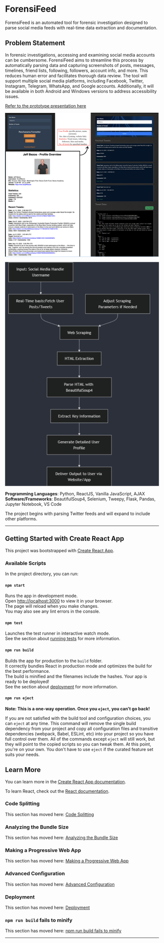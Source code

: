 # ForensiFeed

ForensiFeed is an automated tool for forensic investigation designed to parse social media feeds with real-time data extraction and documentation. 

## Problem Statement

In forensic investigations, accessing and examining social media accounts can be cumbersome. ForensiFeed aims to streamline this process by automatically parsing data and capturing screenshots of posts, messages, timelines, friend lists, following, followers, account info, and more. This reduces human error and facilitates thorough data review. The tool will support multiple social media platforms, including Facebook, Twitter, Instagram, Telegram, WhatsApp, and Google accounts. Additionally, it will be available in both Android and Windows versions to address accessibility issues.

[Refer to the prototype presentation here](https://drive.google.com/file/d/1IoEFHgl7yRIDRJYlkVRihZlNbiAe1mTd/view?usp=drive_link)

![Prototype](/assets/documentation/preview1.png)

![Prototype](/assets/documentation/preview2.png)

**Programming Languages**: Python, ReactJS, Vanilla JavaScript, AJAX  
**Software/Frameworks**: BeautifulSoup4, Selenium, Tweepy, Flask, Pandas, Jupyter Notebook, VS Code

The project begins with parsing Twitter feeds and will expand to include other platforms.

---

## Getting Started with Create React App

This project was bootstrapped with [Create React App](https://github.com/facebook/create-react-app).

### Available Scripts

In the project directory, you can run:

#### `npm start`

Runs the app in development mode.\
Open [http://localhost:3000](http://localhost:3000) to view it in your browser.\
The page will reload when you make changes.\
You may also see any lint errors in the console.

#### `npm test`

Launches the test runner in interactive watch mode.\
See the section about [running tests](https://facebook.github.io/create-react-app/docs/running-tests) for more information.

#### `npm run build`

Builds the app for production to the `build` folder.\
It correctly bundles React in production mode and optimizes the build for the best performance.\
The build is minified and the filenames include the hashes. Your app is ready to be deployed!\
See the section about [deployment](https://facebook.github.io/create-react-app/docs/deployment) for more information.

#### `npm run eject`

**Note: This is a one-way operation. Once you `eject`, you can't go back!**

If you are not satisfied with the build tool and configuration choices, you can `eject` at any time. This command will remove the single build dependency from your project and copy all configuration files and transitive dependencies (webpack, Babel, ESLint, etc) into your project so you have full control over them. All of the commands except `eject` will still work, but they will point to the copied scripts so you can tweak them. At this point, you're on your own. You don't have to use `eject` if the curated feature set suits your needs.

## Learn More

You can learn more in the [Create React App documentation](https://facebook.github.io/create-react-app/docs/getting-started).

To learn React, check out the [React documentation](https://reactjs.org/).

### Code Splitting

This section has moved here: [Code Splitting](https://facebook.github.io/create-react-app/docs/code-splitting)

### Analyzing the Bundle Size

This section has moved here: [Analyzing the Bundle Size](https://facebook.github.io/create-react-app/docs/analyzing-the-bundle-size)

### Making a Progressive Web App

This section has moved here: [Making a Progressive Web App](https://facebook.github.io/create-react-app/docs/making-a-progressive-web-app)

### Advanced Configuration

This section has moved here: [Advanced Configuration](https://facebook.github.io/create-react-app/docs/advanced-configuration)

### Deployment

This section has moved here: [Deployment](https://facebook.github.io/create-react-app/docs/deployment)

### `npm run build` fails to minify

This section has moved here: [npm run build fails to minify](https://facebook.github.io/create-react-app/docs/troubleshooting#npm-run-build-fails-to-minify)

---